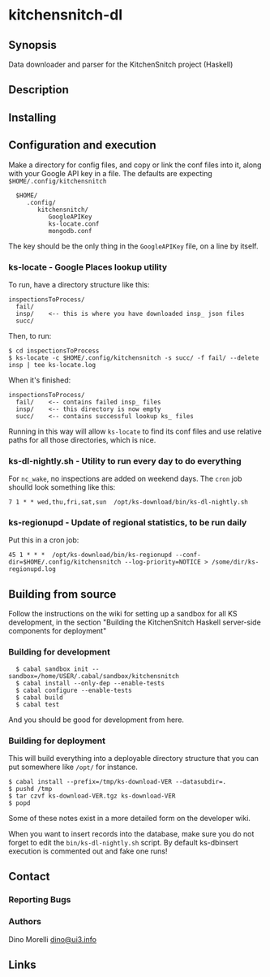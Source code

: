 # kitchensnitch-dl


## Synopsis

Data downloader and parser for the KitchenSnitch project (Haskell)


## Description


## Installing


## Configuration and execution

Make a directory for config files, and copy or link the conf files into
it, along with your Google API key in a file. The defaults are
expecting `$HOME/.config/kitchensnitch`

      $HOME/
         .config/
            kitchensnitch/
               GoogleAPIKey
               ks-locate.conf
               mongodb.conf

The key should be the only thing in the `GoogleAPIKey` file, on a
line by itself. 


### ks-locate - Google Places lookup utility

To run, have a directory structure like this:

    inspectionsToProcess/
      fail/
      insp/    <-- this is where you have downloaded insp_ json files
      succ/

Then, to run:

    $ cd inspectionsToProcess
    $ ks-locate -c $HOME/.config/kitchensnitch -s succ/ -f fail/ --delete insp | tee ks-locate.log

When it's finished:

    inspectionsToProcess/
      fail/    <-- contains failed insp_ files
      insp/    <-- this directory is now empty
      succ/    <-- contains successful lookup ks_ files

Running in this way will allow `ks-locate` to find its conf files
and use relative paths for all those directories, which is nice.


### ks-dl-nightly.sh - Utility to run every day to do everything

For `nc_wake`, no inspections are added on weekend days. The `cron`
job shoulld look something like this:

    7 1 * * wed,thu,fri,sat,sun  /opt/ks-download/bin/ks-dl-nightly.sh


### ks-regionupd - Update of regional statistics, to be run daily

Put this in a cron job:

    45 1 * * *  /opt/ks-download/bin/ks-regionupd --conf-dir=$HOME/.config/kitchensnitch --log-priority=NOTICE > /some/dir/ks-regionupd.log


## Building from source

Follow the instructions on the wiki for setting up a sandbox for all KS development, in the section "Building the KitchenSnitch Haskell server-side components for deployment"


### Building for development

      $ cabal sandbox init --sandbox=/home/USER/.cabal/sandbox/kitchensnitch
      $ cabal install --only-dep --enable-tests
      $ cabal configure --enable-tests
      $ cabal build
      $ cabal test

And you should be good for development from here.


### Building for deployment

This will build everything into a deployable directory structure
that you can put somewhere like `/opt/` for instance.

    $ cabal install --prefix=/tmp/ks-download-VER --datasubdir=.
    $ pushd /tmp
    $ tar czvf ks-download-VER.tgz ks-download-VER
    $ popd

Some of these notes exist in a more detailed form on the developer wiki.

When you want to insert records into the database, make sure you do not forget to edit the `bin/ks-dl-nightly.sh` script. By default ks-dbinsert execution is commented out and fake one runs!


## Contact

### Reporting Bugs

### Authors

Dino Morelli <dino@ui3.info>


## Links
